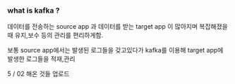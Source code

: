 ### what is kafka ?

데이터를 전송하는 source app 과 데이터를 받는 target app 이 많아지며 복잡해졌을 때 유지,보수 등의 관리를 편리하게함.

보통 source app에서는 발생된 로그들을 갖고있다가 kafka를 이용해 target app에 발생한 로그들을 적재,관리

5 / 02 해온 것들 업로드
